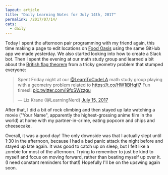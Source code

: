 ```yaml
---
layout: article
title: "Daily Learning Notes for July 14th, 2017"
permalink: /2017/07/14/
cats:
  - daily
---
```


Today I spent the afternoon pair programming with my friend again, this time making a page to edit locations on [Food Oasis](https://foodoasis.la/) using the same GitHub app we made yesterday. We also started looking into how to create a Slack bot. Then I spent the evening at our math study group and learned a bit about the [British flag theorem](https://en.wikipedia.org/wiki/British_flag_theorem) from a tricky geometry problem that stumped everyone:

<blockquote class="twitter-tweet" data-lang="en"><p lang="en" dir="ltr">Spent Friday night at our <a href="https://twitter.com/LearnToCodeLA">@LearnToCodeLA</a>  math study group playing with a geometry problem related to  <a href="https://t.co/HW1iBHqfI7">https://t.co/HW1iBHqfI7</a> Fun times!! <a href="https://t.co/i9foSWzzgu">pic.twitter.com/i9foSWzzgu</a></p>&mdash; Liz Krane (@LearningNerd) <a href="https://twitter.com/LearningNerd/status/886067975173750785">July 15, 2017</a></blockquote>
<script async src="//platform.twitter.com/widgets.js" charset="utf-8"></script>

After that, I did a bit of rock climbing and then stayed up late watching a movie ("Your Name", apparently the highest-grossing anime film in the world) at home with my partner-in-crime, eating popcorn and chips and cheesecake.

Overall, it was a good day! The only downside was that I actually slept until 1:30 in the afternoon, because I had a bad panic attack the night before and stayed up late again. It was good to catch up on sleep, but I felt like a zombie for most of the afternoon. Trying to remember to just be kind to myself and focus on moving forward, rather than beating myself up over it. (I need constant reminders for that!) Hopefully I'll be on the upswing again soon.
